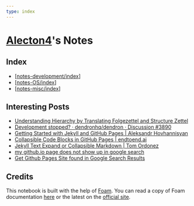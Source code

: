 ```yaml
---
type: index
---
```


# [Alecton4](https://github.com/Alecton4)'s Notes

## Index

- [[notes-development/index]]
- [[notes-OS/index]]
- [[notes-misc/index]]

## Interesting Posts

- [Understanding Hierarchy by Translating Folgezettel and Structure Zettel](https://zettelkasten.de/posts/understanding-hierarchy-translating-folgezettel/)
- [Development stopped? · dendronhq/dendron · Discussion #3890](https://github.com/dendronhq/dendron/discussions/3890)
- [Getting Started with Jekyll and GitHub Pages \| Aleksandr Hovhannisyan](https://www.aleksandrhovhannisyan.com/blog/getting-started-with-jekyll-and-github-pages/)
- [Collapsible Code Blocks in GitHub Pages \| endtoend.ai](https://www.endtoend.ai/tutorial/collapsible-code-blocks/)
- [Jekyll Text Expand or Collapsible Markdown \| Tom Ordonez](https://tomordonez.com/jekyll-text-expand-collapsible-markdown/)
- [my github.io page does not show up in google search](https://github.com/community/community/discussions/44421)
- [Get Github Pages Site found in Google Search Results](https://stackoverflow.com/questions/49073043/get-github-pages-site-found-in-google-search-results)

## Credits

This notebook is built with the help of [Foam](https://github.com/foambubble/foam). You can read a copy of Foam documentation [here](doc-foam/getting-started.md) or the latest on the [official site](https://foambubble.github.io/foam/).

[//begin]: # "Autogenerated link references for markdown compatibility"
[notes-development/index]: notes-development/index.md "Development Tips"
[notes-OS/index]: notes-OS/index.md "Operating System"
[notes-misc/index]: notes-misc/index.md "Miscellaneous"
[//end]: # "Autogenerated link references"
